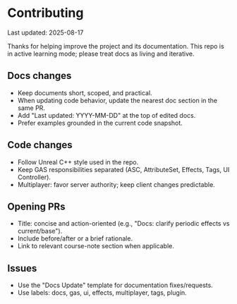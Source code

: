 # Contributing

Last updated: 2025-08-17

Thanks for helping improve the project and its documentation. This repo is in active learning mode; please treat docs as living and iterative.

## Docs changes

- Keep documents short, scoped, and practical.
- When updating code behavior, update the nearest doc section in the same PR.
- Add "Last updated: YYYY-MM-DD" at the top of edited docs.
- Prefer examples grounded in the current code snapshot.

## Code changes

- Follow Unreal C++ style used in the repo.
- Keep GAS responsibilities separated (ASC, AttributeSet, Effects, Tags, UI Controller).
- Multiplayer: favor server authority; keep client changes predictable.

## Opening PRs

- Title: concise and action-oriented (e.g., "Docs: clarify periodic effects vs current/base").
- Include before/after or a brief rationale.
- Link to relevant course-note section when applicable.

## Issues

- Use the "Docs Update" template for documentation fixes/requests.
- Use labels: docs, gas, ui, effects, multiplayer, tags, plugin.